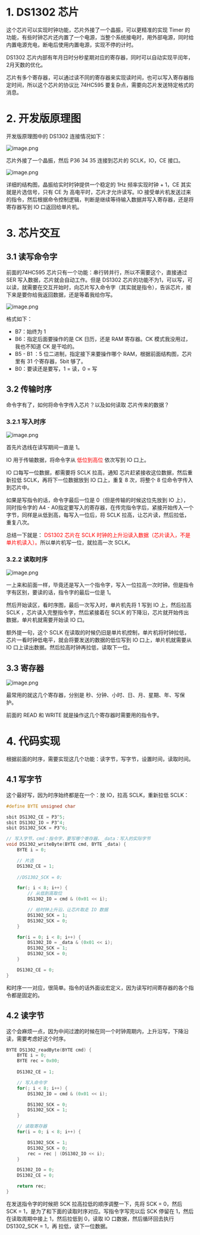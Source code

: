 # 1. DS1302 芯片

这个芯片可以实现时钟功能，芯片外接了一个晶振，可以更精准的实现 Timer 的功能，有些时钟芯片还内置了一个电源，当整个系统接电时，用外部电源，同时给内置电源充电，断电后使用内置电源，实现不停的计时。

DS1302 芯片内部有年月日时分秒星期对应的寄存器，同时可以自动实现平闰年，2月天数的优化。

芯片有多个寄存器，可以通过读不同的寄存器来实现读时间，也可以写入寄存器指定时间，所以这个芯片的协议比 74HC595 要复杂点，需要向芯片发送特定格式的消息。

# 2. 开发版原理图

开发版原理图中的 DS1302 连接情况如下：

![image.png](https://gitee.com/pthef/imgrepo/raw/master/20250201152830.png)

芯片外接了一个晶振，然后 P36 34 35 连接到芯片的 SCLK，IO，CE 接口。

![image.png](https://gitee.com/pthef/imgrepo/raw/master/20250201153018.png)

详细的结构图，晶振给实时时钟提供一个稳定的 1Hz 频率实现时钟 + 1，CE 其实就是片选信号，只有 CE 为 高电平时，芯片才允许读写。IO 接受单片机发送过来的指令，然后根据命令控制逻辑，判断是继续等待输入数据并写入寄存器，还是将寄存器写到 IO 口返回给单片机。

# 3. 芯片交互

## 3.1 读写命令字

前面的74HC595 芯片只有一个功能：串行转并行，所以不需要这个，直接通过 SER 写入数据，芯片就会自动工作。但是 DS1302 芯片的功能不为1，可以写，可以读，就需要在交互开始时，向芯片写入命令字（其实就是指令），告诉芯片，接下来是要你给我返回数据，还是等着我给你写。

![image.png](https://gitee.com/pthef/imgrepo/raw/master/20250201153652.png)

格式如下：

- B7：始终为 1
- B6：指定后面要操作的是 CK 日历，还是 RAM 寄存器。CK 模式我没用过，我也不知道 CK 是干哈的。
- B5 - B1 ：5 位二进制，指定接下来要操作哪个 RAM，根据前面结构图，芯片里有 31 个寄存器，5bit 够了。
- B0：要读还是要写，1 = 读，0 = 写

## 3.2 传输时序

命令字有了，如何将命令字传入芯片？以及如何读取 芯片传来的数据？

### 3.2.1 写入时序

![image.png](https://gitee.com/pthef/imgrepo/raw/master/20250201154236.png)

首先片选线在读写期间一直是 1。

IO 用于传输数据，将命令字从 <font color = 'red'>低位到高位</font> 依次写到 IO 口上。

IO 口每写一位数据，都需要将 SCLK 拉高，通知 芯片赶紧接收这位数据，然后重新拉低 SCLK，再将下一位数据放到 IO 口上，重复 8 次，将整个 8 位命令字传入到芯片中。

如果是写指令的话，命令字最后一位是 0（但是传输的时候这位先放到 IO 上），同时指令字的 A4 - A0指定要写入的寄存器，在传完指令字后，紧接开始传入一个字节，同样是从低到高，每写入一位后，将 SCLK 拉高，让芯片读，然后拉低，重复八次。

总结一下就是：<font color = 'red'> DS1302 芯片在 SCLK 时钟的上升沿读入数据（芯片读入，不是单片机读入）。</font>所以单片机写一位，就拉高一次 SCLK。

### 3.2.2 读取时序

![image.png](https://gitee.com/pthef/imgrepo/raw/master/20250201154217.png)

一上来和前面一样，毕竟还是写入一个指令字，写入一位拉高一次时钟。但是指令字有区别，要读的话，指令字的最后一位是 1。

然后开始读区，看时序图，最后一次写入时，单片机先将 1 写到 IO 上，然后拉高 SCLK ，芯片读入完整指令字，然后紧接着在 SCLK 的下降沿，芯片就开始传出数据，单片机就需要开始读 IO 口。

额外提一句，这个 SCLK 在读取的时候仍旧是单片机控制，单片机将时钟拉低，芯片一看时钟低电平，就会将要发送的数据的低位写到 IO 口上，单片机就需要从 IO 口上读出数据。然后拉高时钟再拉低，读取下一位。

## 3.3 寄存器

![image.png](https://gitee.com/pthef/imgrepo/raw/master/20250201160046.png)

最常用的就这几个寄存器，分别是 秒、分钟、小时、日、月、星期、年、写保护。

前面的 READ 和 WRITE 就是操作这几个寄存器时需要用的指令字。

# 4. 代码实现

根据前面的时序，需要实现这几个功能：读字节，写字节，设置时间，读取时间。

## 4.1 写字节

这个最好写，因为时序始终都是在一个：放 IO，拉高 SCLK，重新拉低 SCLK：

```c
#define BYTE unsigned char

sbit DS1302_CE = P3^5;
sbit DS1302_IO = P3^4;
sbit DS1302_SCK = P3^6;

// 写入字节，cmd：指令字，要写哪个寄存器，_data：写入的实际字节
void DS1302_writeByte(BYTE cmd, BYTE _data) {
	BYTE i = 0;

	// 片选
	DS1302_CE = 1; 
	
	//DS1302_SCK = 0;

	for(; i < 8; i++) {
		// 从低到高取位
		DS1302_IO = cmd & (0x01 << i);

		// 给时钟上升沿，让芯片取走 IO 数据
		DS1302_SCK = 1;
		DS1302_SCK = 0;
	}

	for(i = 0; i < 8; i++) {
		DS1302_IO = _data & (0x01 << i);
		DS1302_SCK = 1;
		DS1302_SCK = 0;
	}

	DS1302_CE = 0;
}
```

和时序一一对应，很简单。指令的话外面设宏定义，因为读写时间寄存器的各个指令都是固定的。

## 4.2 读字节

这个会麻烦一点，因为中间过渡的时候在同一个时钟周期内，上升沿写，下降沿读，需要考虑好这个时序。

```c
BYTE DS1302_readByte(BYTE cmd) {
	BYTE i = 0;
	BYTE rec = 0x00;
	
	DS1302_CE = 1;

	// 写入命令字
	for(; i < 8; i++) {
		DS1302_IO = cmd & (0x01 << i);

		DS1302_SCK = 0;
		DS1302_SCK = 1;
	}

	// 读取寄存器
	for(i = 0; i < 8; i++) {

		DS1302_SCK = 1;
		DS1302_SCK = 0;
		rec = rec | (DS1302_IO << i);
	}

	DS1302_IO = 0;
	DS1302_CE = 0;

	return rec;
}
```

在发送指令字的时候把 SCK 拉高拉低的顺序调整一下，先将 SCK = 0，然后 SCK = 1，是为了和下面的读取时序对应。写指令字写完以后 SCK 停留在 1，然后在读取周期中接上 1，然后拉低到 0，读取 IO 口数据，然后循环回去执行 DS1302_SCK = 1，再 拉低，读下一位数据。